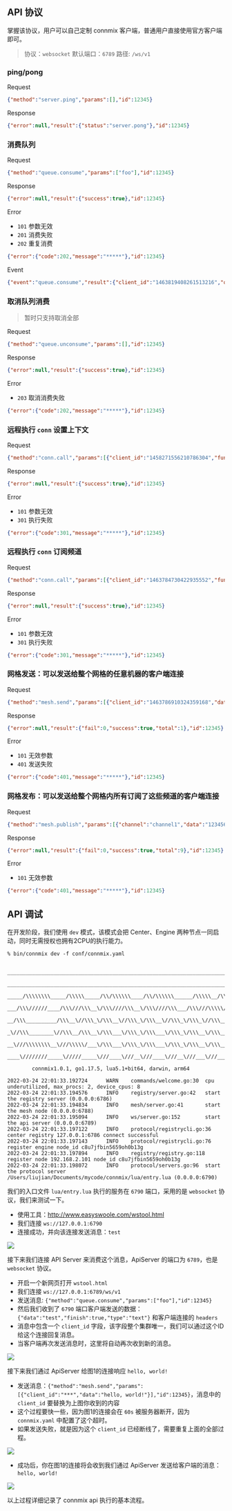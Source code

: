 ## API 协议

掌握该协议，用户可以自己定制 connmix 客户端，普通用户直接使用官方客户端即可。

> 协议：`websocket` 默认端口：`6789` 路径: `/ws/v1`

### ping/pong

Request

```json
{"method":"server.ping","params":[],"id":12345}
```

Response

```json
{"error":null,"result":{"status":"server.pong"},"id":12345}
```

### 消费队列

Request

```json
{"method":"queue.consume","params":["foo"],"id":12345}
```

Response

```json
{"error":null,"result":{"success":true},"id":12345}
```

Error

- `101` 参数无效
- `201` 消费失败
- `202` 重复消费

```json
{"error":{"code":202,"message":"*****"},"id":12345}
```

Event

```json
{"event":"queue.consume","result":{"client_id":"1463819408261513216","queue":"foo","data":{"ctx":[],"msg":"foo"}},"id":null}
```

### 取消队列消费

> 暂时只支持取消全部

Request

```json
{"method":"queue.unconsume","params":[],"id":12345}
```

Response

```json
{"error":null,"result":{"success":true},"id":12345}
```

Error

- `203` 取消消费失败

```json
{"error":{"code":202,"message":"*****"},"id":12345}
```

### 远程执行 `conn` 设置上下文

Request

```json
{"method":"conn.call","params":[{"client_id":"1458271556210786304","func":"set_context_value","args":["user_id",10000]}],"id":12345}
```

Response

```json
{"error":null,"result":{"success":true},"id":12345}
```

Error

- `101` 参数无效
- `301` 执行失败

```json
{"error":{"code":301,"message":"*****"},"id":12345}
```

### 远程执行 `conn` 订阅频道

Request

```json
{"method":"conn.call","params":[{"client_id":"1463784730422935552","func":"subscribe","args":["channel1","channel2"]}],"id":12345}
```

Response

```json
{"error":null,"result":{"success":true},"id":12345}
```

Error

- `101` 参数无效
- `301` 执行失败

```json
{"error":{"code":301,"message":"*****"},"id":12345}
```

### 网格发送：可以发送给整个网格的任意机器的客户端连接

Request

```json
{"method":"mesh.send","params":[{"client_id":"1463786910324359168","data":"123456789"}],"id":12345}
```

Response

```json
{"error":null,"result":{"fail":0,"success":true,"total":1},"id":12345}
```

Error

- `101` 无效参数
- `401` 发送失败

```json
{"error":{"code":401,"message":"*****"},"id":12345}
```

### 网格发布：可以发送给整个网格内所有订阅了这些频道的客户端连接

Request

```json
{"method":"mesh.publish","params":[{"channel":"channel1","data":"123456789"}],"id":12345}
```

Response

```json
{"error":null,"result":{"fail":0,"success":true,"total":9},"id":12345}
```

Error

- `101` 无效参数

```json
{"error":{"code":401,"message":"*****"},"id":12345}
```

## API 调试

在开发阶段，我们使用 `dev` 模式，该模式会把 Center、Engine 两种节点一同启动，同时无需授权也拥有2CPU的执行能力。

```
% bin/connmix dev -f conf/connmix.yaml 

 _________________________________________________________________________________________________         
  ______________________________________________________________________________/\\\_______________      
   _____/\\\\\\\\_____/\\\\\_____/\\/\\\\\\____/\\/\\\\\\______/\\\\\__/\\\\\___\///___/\\\____/\\\_     
    ___/\\\//////____/\\\///\\\__\/\\\////\\\__\/\\\////\\\___/\\\///\\\\\///\\\__/\\\_\///\\\/\\\/__    
     __/\\\__________/\\\__\//\\\_\/\\\__\//\\\_\/\\\__\//\\\_\/\\\_\//\\\__\/\\\_\/\\\___\///\\\/____   
      _\//\\\________\//\\\__/\\\__\/\\\___\/\\\_\/\\\___\/\\\_\/\\\__\/\\\__\/\\\_\/\\\____/\\\/\\\___  
       __\///\\\\\\\\__\///\\\\\/___\/\\\___\/\\\_\/\\\___\/\\\_\/\\\__\/\\\__\/\\\_\/\\\__/\\\/\///\\\_ 
        ____\////////_____\/////_____\///____\///__\///____\///__\///___\///___\///__\///__\///____\///__
        
        connmix1.0.1, go1.17.5, lua5.1+bit64, darwin, arm64

2022-03-24 22:01:33.192724      WARN    commands/welcome.go:30  cpu underutilized, max_procs: 2, device_cpus: 8
2022-03-24 22:01:33.194576      INFO    registry/server.go:42   start the registry server (0.0.0.0:6786)
2022-03-24 22:01:33.194834      INFO    mesh/server.go:41       start the mesh node (0.0.0.0:6788)
2022-03-24 22:01:33.195094      INFO    ws/server.go:152        start the api server (0.0.0.0:6789)
2022-03-24 22:01:33.197122      INFO    protocol/registrycli.go:36      center registry 127.0.0.1:6786 connect successful
2022-03-24 22:01:33.197143      INFO    protocol/registrycli.go:76      register engine node_id c8u7jfbin5659oh0b13g
2022-03-24 22:01:33.197894      INFO    registry/registry.go:118        register node 192.168.2.101 node_id c8u7jfbin5659oh0b13g
2022-03-24 22:01:33.198072      INFO    protocol/servers.go:96  start the protocol server /Users/liujian/Documents/mycode/connmix/lua/entry.lua (0.0.0.0:6790)
```

我们的入口文件 `lua/entry.lua` 执行的服务在 `6790` 端口，采用的是 `websocket` 协议，我们来测试一下。

- 使用工具：http://www.easyswoole.com/wstool.html
- 我们连接 `ws://127.0.0.1:6790`
- 连接成功，并向该连接发送消息：`test`

![](images/图1.png)

接下来我们连接 API Server 来消费这个消息，ApiServer 的端口为 `6789`，也是 `websocket` 协议。

- 开启一个新网页打开 `wstool.html`
- 我们连接 `ws://127.0.0.1:6789/ws/v1`
- 发送消息: `{"method":"queue.consume","params":["foo"],"id":12345}`
- 然后我们收到了 `6790` 端口客户端发送的数据：`{"data":"test","finish":true,"type":"text"}` 和客户端连接的 `headers`
- 消息中包含一个 `client_id` 字段，该字段整个集群唯一，我们可以通过这个ID给这个连接回复消息。
- 当客户端再次发送消息时，这里将自动再次收到新的消息。

![](images/图2.png)

接下来我们通过 ApiServer 给图1的连接响应 `hello, world!`

- 发送消息：`{"method":"mesh.send","params":[{"client_id":"***","data":"hello, world!"}],"id":12345}`，消息中的 `client_id` 要替换为上图你收到的内容
- 这个过程要快一些，因为图1的连接会在 `60s` 被服务器断开，因为 `connmix.yaml` 中配置了这个超时。
- 如果发送失败，就是因为这个 `client_id` 已经断线了，需要重复上面的全部过程。

![](images/图3.png)

- 成功后，你在图1的连接将会收到我们通过 ApiServer 发送给客户端的消息：`hello, world!`

![](images/图4.png)

以上过程详细记录了 connmix api 执行的基本流程。
